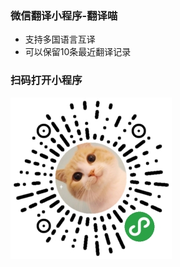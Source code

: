 ### 微信翻译小程序-翻译喵
- 支持多国语言互译
- 可以保留10条最近翻译记录

### 扫码打开小程序

![翻译喵](https://github.com/JenvyXU/translateCat/blob/master/logo.jpg)

